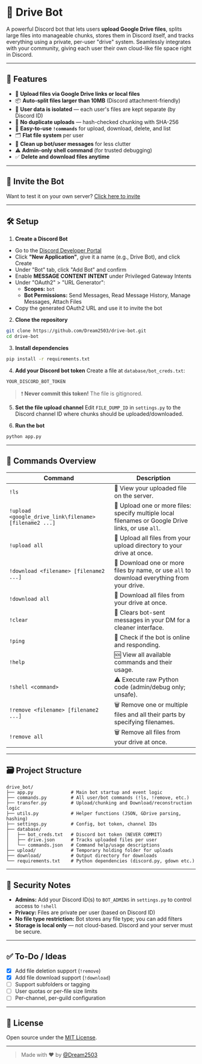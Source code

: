 # 📁 Drive Bot

A powerful Discord bot that lets users **upload Google Drive files**, splits large files into manageable chunks, stores
them in Discord itself, and tracks everything using a private, per-user "drive" system. Seamlessly integrates with your
community, giving each user their own cloud-like file space right in Discord.

---

## 🚀 Features

* 🔗 **Upload files via Google Drive links or local files**
* 📦 **Auto-split files larger than 10MB** (Discord attachment-friendly)
* 🔐 **User data is isolated** — each user's files are kept separate (by Discord ID)
* 🔄 **No duplicate uploads** — hash-checked chunking with SHA-256
* 💬 **Easy-to-use `!commands`** for upload, download, delete, and list
* 🗂️ **Flat file system** per user
* 🧹 **Clean up bot/user messages** for less clutter
* ⚠️ **Admin-only shell command** (for trusted debugging)
* ✅ **Delete and download files anytime**

---

## 🤖 Invite the Bot

Want to test it on your own server?
[Click here to invite](https://discord.com/oauth2/authorize?client_id=1399287140885725245&scope=bot&permissions=274878254080)

---

## 🛠️ Setup

1. **Create a Discord Bot**

* Go to the [Discord Developer Portal](https://discord.com/developers/applications)
* Click **"New Application"**, give it a name (e.g., Drive Bot), and click Create
* Under "Bot" tab, click "Add Bot" and confirm
* Enable **MESSAGE CONTENT INTENT** under Privileged Gateway Intents
* Under "OAuth2" > "URL Generator":
    * **Scopes:** `bot`
    * **Bot Permissions:** Send Messages, Read Message History, Manage Messages, Attach Files
* Copy the generated OAuth2 URL and use it to invite the bot

2. **Clone the repository**

```bash
git clone https://github.com/Dream2503/drive-bot.git
cd drive-bot
```

3. **Install dependencies**

```bash
pip install -r requirements.txt
```

4. **Add your Discord bot token**
   Create a file at `database/bot_creds.txt`:

```txt
YOUR_DISCORD_BOT_TOKEN
```

> ❗ **Never commit this token!** The file is gitignored.

5. **Set the file upload channel**
   Edit `FILE_DUMP_ID` in `settings.py` to the Discord channel ID where chunks should be uploaded/downloaded.

6. **Run the bot**

```bash
python app.py
```

---

## 📜 Commands Overview

| Command                                                | Description                                                                                        |
|--------------------------------------------------------|----------------------------------------------------------------------------------------------------|
| `!ls`                                                  | 📁 View your uploaded file on the server.                                                          |
| `!upload <google_drive_link\filename> [filename2 ...]` | 📄 Upload one or more files: specify multiple local filenames or Google Drive links, or use `all`. |
| `!upload all`                                          | 📄 Upload all files from your upload directory to your drive at once.                              |
| `!download <filename> [filename2 ...]`                 | 📅 Download one or more files by name, or use `all` to download everything from your drive.        |
| `!download all`                                        | 📅 Download all files from your drive at once.                                                     |
| `!clear`                                               | 🧹 Clears bot-sent messages in your DM for a cleaner interface.                                    |
| `!ping`                                                | 🏓 Check if the bot is online and responding.                                                      |
| `!help`                                                | 🆘 View all available commands and their usage.                                                    |
| `!shell <command>`                                     | ⚠️ Execute raw Python code (admin/debug only; unsafe).                                             |
| `!remove <filename> [filename2 ...]`                   | 🗑️ Remove one or multiple files and all their parts by specifying filenames.                      |
| `!remove all`                                          | 🗑️ Remove all files from your drive at once.                                                      |

---

## 🗃️ Project Structure

```
drive_bot/
├── app.py              # Main bot startup and event logic
├── commands.py         # All user/bot commands (!ls, !remove, etc.)
├── transfer.py         # Upload/chunking and Download/reconstruction logic
├── utils.py            # Helper functions (JSON, GDrive parsing, hashing)
├── settings.py         # Config, bot token, channel IDs
├── database/
│   ├── bot_creds.txt   # Discord bot token (NEVER COMMIT)
│   ├── drive.json      # Tracks uploaded files per user
│   └── commands.json   # Command help/usage descriptions
├── upload/             # Temporary holding folder for uploads
├── download/           # Output directory for downloads
└── requirements.txt    # Python dependencies (discord.py, gdown etc.)
```

---

## 🔑 Security Notes

* **Admins:** Add your Discord ID(s) to `BOT_ADMINS` in `settings.py` to control access to `!shell`
* **Privacy:** Files are private per user (based on Discord ID)
* **No file type restriction:** Bot stores any file type; you can add filters
* **Storage is local only** — not cloud-based. Discord and your server must be secure.

---

## ✅ To-Do / Ideas

* [x] Add file deletion support (`!remove`)
* [x] Add file download support (`!download`)
* [ ] Support subfolders or tagging
* [ ] User quotas or per-file size limits
* [ ] Per-channel, per-guild configuration

---

## 📄 License

Open source under the [MIT License](LICENSE).

---

> Made with ❤️ by [@Dream2503](https://github.com/Dream2503)
